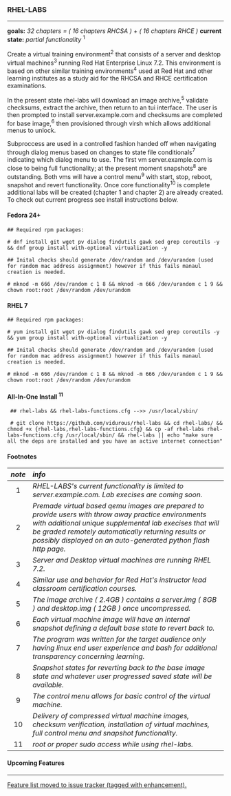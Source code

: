 ### RHEL-LABS
---
**goals:** *32 chapters = ( 16 chapters RHCSA ) + ( 16 chapters RHCE )*
**current state:** *partial functionality* <sup>1</sup>

Create a virtual training environment<sup>2</sup> that consists of a server and desktop virtual machines<sup>3</sup> running Red Hat Enterprise Linux 7.2. This environment is based on other similar training environments<sup>4</sup> used at Red Hat and other learning institutes as a study aid for the RHCSA and RHCE certification examinations.

In the present state rhel-labs will download an image archive,<sup>5</sup> validate checksums, extract the archive, then return to an tui interface. The user is then prompted to install server.example.com and checksums are completed for base image,<sup>6</sup> then provisioned through virsh which allows additional menus to unlock.

Subproccess are used in a controlled fashion handed off when navigating through dialog menus based on changes to state file conditionals<sup>7</sup> indicating which dialog menu to use. The first vm server.example.com is close to being full functionality; at the present moment snapshots<sup>8</sup> are outstanding. Both vms will have a control menu<sup>9</sup> with start, stop, reboot, snapshot and revert functionality. Once core functionality<sup>10</sup> is complete additional labs will be created (chapter 1 and chapter 2) are already created. To check out current progress see install instructions below.


#### Fedora 24+
```
## Required rpm packages:
  
# dnf install git wget pv dialog findutils gawk sed grep coreutils -y && dnf group install with-optional virtualization -y
```

```
## Inital checks should generate /dev/random and /dev/urandom (used for random mac address assignment) however if this fails manaul creation is needed.
      
# mknod -m 666 /dev/random c 1 8 && mknod -m 666 /dev/urandom c 1 9 && chown root:root /dev/random /dev/urandom
```

#### RHEL 7
```
## Required rpm packages:

# yum install git wget pv dialog findutils gawk sed grep coreutils -y && yum group install with-optional virtualization -y
```
```
## Inital checks should generate /dev/random and /dev/urandom (used for random mac address assignment) however if this fails manaul creation is needed.
 
# mknod -m 666 /dev/random c 1 8 && mknod -m 666 /dev/urandom c 1 9 && chown root:root /dev/random /dev/urandom
```

#### **All-In-One Install** <sup>11</sup>
~~~
 ## rhel-labs && rhel-labs-functions.cfg -->> /usr/local/sbin/

 # git clone https://github.com/vidurous/rhel-labs && cd rhel-labs/ && chmod +x {rhel-labs,rhel-labs-functions.cfg} && cp -af rhel-labs rhel-labs-functions.cfg /usr/local/sbin/ && rhel-labs || echo "make sure all the deps are installed and you have an active internet connection"
~~~

#### **Footnotes**
| *note*       | *info*        |
| :---:        |     :---      |
| 1 | *RHEL-LABS's current functionality is limited to server.example.com. Lab execises are coming soon.* |
| 2 | *Premade virtual based qemu images are prepared to provide users with throw away practice environments with additional unique supplemental lab execises that will be graded remotely automatically returning results or possibly displayed on an auto-generated python flash http page.* |
| 3 | *Server and Desktop virtual machines are running RHEL 7.2.* | 
| 4 | *Similar use and behavior for Red Hat's instructor lead classroom certification courses.* |
| 5 | *The image archive ( 2.4GB ) contains a server.img ( 8GB ) and desktop.img ( 12GB ) once uncompressed.* |
| 6 | *Each virtual machine image will have an internal snapshot defining a default base state to revert back to.* |
| 7 | *The program was written for the target audience only having linux end user experience and bash for additional transparency concerning learning.* | 
| 8 | *Snapshot states for reverting back to the base image state and whatever user progressed saved state will be available.* |
| 9 | *The control menu allows for basic control of the virtual machine.* |
| 10 | *Delivery of compressed virtual machine images, checksum verification, installation of virtual machines, full control menu and snapshot functionality.* | 
| 11 | *root or proper sudo access while using rhel-labs.*

#### **Upcoming Features**
---
[Feature list moved to issue tracker (tagged with enhancement).](https://github.com/vidurous/rhel-labs/issues)
